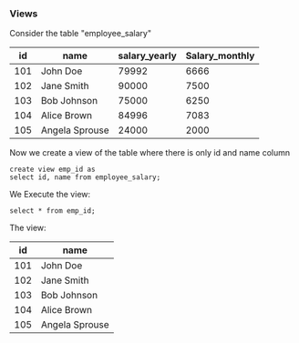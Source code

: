 ### Views

Consider the table "employee_salary" 

| id   | name           | salary_yearly | Salary_monthly |
|------|----------------|---------------|----------------|
|  101 | John Doe       |         79992 |           6666 |
|  102 | Jane Smith     |         90000 |           7500 |
|  103 | Bob Johnson    |         75000 |           6250 |
|  104 | Alice Brown    |         84996 |           7083 |
|  105 | Angela Sprouse |         24000 |           2000 |

Now we create a view of the table where there is only id and name column

```
create view emp_id as
select id, name from employee_salary;
```
We Execute the view: 

```
select * from emp_id;
```
The view: 

| id   | name           | 
|------|----------------|
|  101 | John Doe       |        
|  102 | Jane Smith     |         
|  103 | Bob Johnson    |        
|  104 | Alice Brown    |        
|  105 | Angela Sprouse |      
